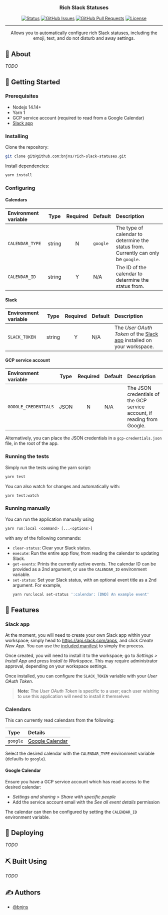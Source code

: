 <h3 align="center">Rich Slack Statuses</h3>

<div align="center">

  [![Status](https://img.shields.io/github/workflow/status/bnjns/rich-slack-statuses/Main/main?style=flat-square)](https://github.com/bnjns/rich-slack-statuses/actions/workflows/main.yml) 
  [![GitHub Issues](https://img.shields.io/github/issues/bnjns/rich-slack-statuses?style=flat-square)](https://github.com/bnjns/rich-slack-statuses/issues)
  [![GitHub Pull Requests](https://img.shields.io/github/issues-pr/bnjns/rich-slack-statuses?style=flat-square)](https://github.com/bnjns/rich-slack-statuses/pulls)
  [![License](https://img.shields.io/github/license/bnjns/rich-slack-statuses?style=flat-square)](/license.txt)

</div>

---


<p align="center"> Allows you to automatically configure rich Slack statuses, including the emoji, text, and do not disturb and away settings.
    <br>
</p>

## 🧐 About

_TODO_

## 🏁 Getting Started

### Prerequisites

- Nodejs 14.14+
- Yarn 1
- GCP service account (required to read from a Google Calendar)
- [Slack app](#slack-app)

### Installing

Clone the repository:

```sh
git clone git@github.com:bnjns/rich-slack-statuses.git
```

Install dependencies:

```sh
yarn install
```

### Configuring

#### Calendars

| Environment variable |  Type  | Required | Default  | Description                                                                        |
|:---------------------|:------:|:--------:|:---------|:-----------------------------------------------------------------------------------|
| `CALENDAR_TYPE`      | string |    N     | `google` | The type of calendar to determine the status from. Currently can only be `google`. |
| `CALENDAR_ID`        | string |    Y     | N/A      | The ID of the calendar to determine the status from.                               |

#### Slack

| Environment variable |  Type  | Required | Default | Description                                                                        |
|:---------------------|:------:|:--------:|:--------|:-----------------------------------------------------------------------------------|
| `SLACK_TOKEN`        | string |    Y     | N/A     | The _User OAuth Token_ of the [Slack app](#slack-app) installed on your workspace. |

#### GCP service account

| Environment variable |  Type  | Required | Default  | Description                                                                        |
|:---------------------|:------:|:--------:|:---------|:-----------------------------------------------------------------------------------|
| `GOOGLE_CREDENTIALS` |  JSON  |    N     | N/A      | The JSON credentials of the GCP service account, if reading from Google.           |

Alternatively, you can place the JSON credentials in a `gcp-credentials.json` file, in the root of the app.

### Running the tests

Simply run the tests using the yarn script:

```sh
yarn test
```

You can also watch for changes and automatically with:

```sh
yarn test:watch
```

### Running manually

You can run the application manually using

```sh
yarn run:local <command> [...<options>]
```

with any of the following commands:

- `clear-status`: Clear your Slack status.
- `execute`: Run the entire app flow, from reading the calendar to updating Slack.
- `get-events`: Prints the currently active events. The calendar ID can be provided as a 2nd argument, or use
  the `CALENDAR_ID` environment variable.
- `set-status`: Set your Slack status, with an optional event title as a 2nd argument. For example,
  ```sh
  yarn run:local set-status ':calendar: [DND] An example event'
  ```

## 🎈 Features

### Slack app

At the moment, you will need to create your own Slack app within your workspace; simply head
to <https://api.slack.com/apps>, and click _Create New App_. You can use the [included manifest](slack_manifest.yaml) to
simply the process.

Once created, you will need to install it to the workspace; go to _Settings > Install App_ and press _Install to
Workspace_. This may require administrator approval, depending on your workspace settings.

Once installed, you can configure the `SLACK_TOKEN` variable with your _User OAuth Token_.

> **Note:** The _User OAuth Token_ is specific to a user; each user wishing to use this application will need to install
> it themselves

### Calendars

This can currently read calendars from the following:

| Type     | Details                             |
|:---------|:------------------------------------|
| `google` | [Google Calendar](#google-calendar) |

Select the desired calendar with the `CALENDAR_TYPE` environment variable (defaults to `google`).

#### Google Calendar

Ensure you have a GCP service account which has read access to the desired calendar:

- _Settings and sharing_ > _Share with specific people_
- Add the service account email with the _See all event details_ permission

The calendar can then be configured by setting the `CALENDAR_ID` environment variable.

## 🚀 Deploying

_TODO_

## ⛏️ Built Using

_TODO_

## ✍️ Authors

- [@bnjns](https://github.com/bnjns)
